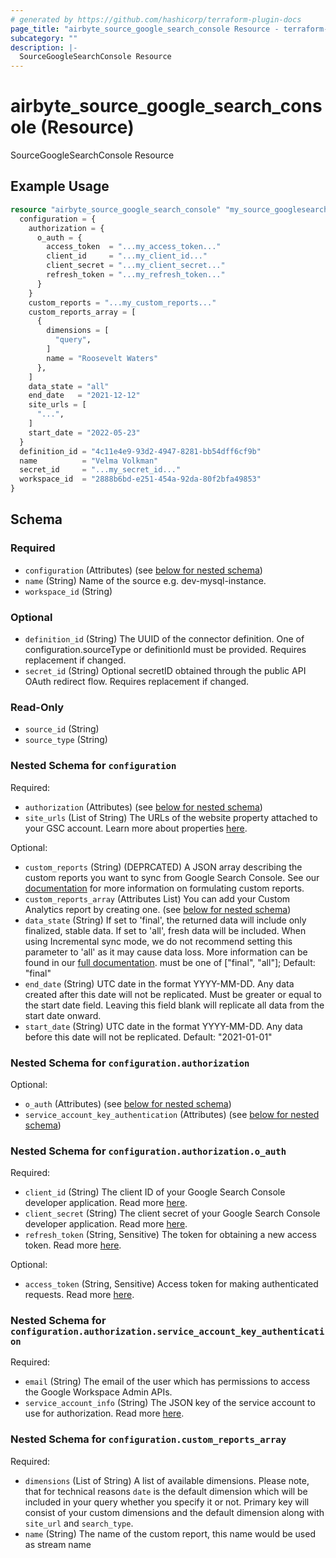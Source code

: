 ```yaml
---
# generated by https://github.com/hashicorp/terraform-plugin-docs
page_title: "airbyte_source_google_search_console Resource - terraform-provider-airbyte"
subcategory: ""
description: |-
  SourceGoogleSearchConsole Resource
---
```


# airbyte_source_google_search_console (Resource)

SourceGoogleSearchConsole Resource

## Example Usage

```terraform
resource "airbyte_source_google_search_console" "my_source_googlesearchconsole" {
  configuration = {
    authorization = {
      o_auth = {
        access_token  = "...my_access_token..."
        client_id     = "...my_client_id..."
        client_secret = "...my_client_secret..."
        refresh_token = "...my_refresh_token..."
      }
    }
    custom_reports = "...my_custom_reports..."
    custom_reports_array = [
      {
        dimensions = [
          "query",
        ]
        name = "Roosevelt Waters"
      },
    ]
    data_state = "all"
    end_date   = "2021-12-12"
    site_urls = [
      "...",
    ]
    start_date = "2022-05-23"
  }
  definition_id = "4c11e4e9-93d2-4947-8281-bb54dff6cf9b"
  name          = "Velma Volkman"
  secret_id     = "...my_secret_id..."
  workspace_id  = "2888b6bd-e251-454a-92da-80f2bfa49853"
}
```

<!-- schema generated by tfplugindocs -->
## Schema

### Required

- `configuration` (Attributes) (see [below for nested schema](#nestedatt--configuration))
- `name` (String) Name of the source e.g. dev-mysql-instance.
- `workspace_id` (String)

### Optional

- `definition_id` (String) The UUID of the connector definition. One of configuration.sourceType or definitionId must be provided. Requires replacement if changed.
- `secret_id` (String) Optional secretID obtained through the public API OAuth redirect flow. Requires replacement if changed.

### Read-Only

- `source_id` (String)
- `source_type` (String)

<a id="nestedatt--configuration"></a>
### Nested Schema for `configuration`

Required:

- `authorization` (Attributes) (see [below for nested schema](#nestedatt--configuration--authorization))
- `site_urls` (List of String) The URLs of the website property attached to your GSC account. Learn more about properties <a href="https://support.google.com/webmasters/answer/34592?hl=en">here</a>.

Optional:

- `custom_reports` (String) (DEPRCATED) A JSON array describing the custom reports you want to sync from Google Search Console. See our <a href='https://docs.airbyte.com/integrations/sources/google-search-console'>documentation</a> for more information on formulating custom reports.
- `custom_reports_array` (Attributes List) You can add your Custom Analytics report by creating one. (see [below for nested schema](#nestedatt--configuration--custom_reports_array))
- `data_state` (String) If set to 'final', the returned data will include only finalized, stable data. If set to 'all', fresh data will be included. When using Incremental sync mode, we do not recommend setting this parameter to 'all' as it may cause data loss. More information can be found in our <a href='https://docs.airbyte.com/integrations/source/google-search-console'>full documentation</a>. must be one of ["final", "all"]; Default: "final"
- `end_date` (String) UTC date in the format YYYY-MM-DD. Any data created after this date will not be replicated. Must be greater or equal to the start date field. Leaving this field blank will replicate all data from the start date onward.
- `start_date` (String) UTC date in the format YYYY-MM-DD. Any data before this date will not be replicated. Default: "2021-01-01"

<a id="nestedatt--configuration--authorization"></a>
### Nested Schema for `configuration.authorization`

Optional:

- `o_auth` (Attributes) (see [below for nested schema](#nestedatt--configuration--authorization--o_auth))
- `service_account_key_authentication` (Attributes) (see [below for nested schema](#nestedatt--configuration--authorization--service_account_key_authentication))

<a id="nestedatt--configuration--authorization--o_auth"></a>
### Nested Schema for `configuration.authorization.o_auth`

Required:

- `client_id` (String) The client ID of your Google Search Console developer application. Read more <a href="https://developers.google.com/webmaster-tools/v1/how-tos/authorizing">here</a>.
- `client_secret` (String) The client secret of your Google Search Console developer application. Read more <a href="https://developers.google.com/webmaster-tools/v1/how-tos/authorizing">here</a>.
- `refresh_token` (String, Sensitive) The token for obtaining a new access token. Read more <a href="https://developers.google.com/webmaster-tools/v1/how-tos/authorizing">here</a>.

Optional:

- `access_token` (String, Sensitive) Access token for making authenticated requests. Read more <a href="https://developers.google.com/webmaster-tools/v1/how-tos/authorizing">here</a>.


<a id="nestedatt--configuration--authorization--service_account_key_authentication"></a>
### Nested Schema for `configuration.authorization.service_account_key_authentication`

Required:

- `email` (String) The email of the user which has permissions to access the Google Workspace Admin APIs.
- `service_account_info` (String) The JSON key of the service account to use for authorization. Read more <a href="https://cloud.google.com/iam/docs/creating-managing-service-account-keys">here</a>.



<a id="nestedatt--configuration--custom_reports_array"></a>
### Nested Schema for `configuration.custom_reports_array`

Required:

- `dimensions` (List of String) A list of available dimensions. Please note, that for technical reasons `date` is the default dimension which will be included in your query whether you specify it or not. Primary key will consist of your custom dimensions and the default dimension along with `site_url` and `search_type`.
- `name` (String) The name of the custom report, this name would be used as stream name


